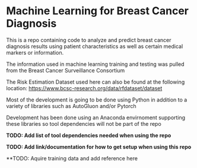 # Machine Learning for Breast Cancer Diagnosis
This is a repo containing code to analyze and predict breast cancer diagnosis results using patient characteristics as well as certain medical markers or information. 

The information used in machine learning training and testing was pulled from the Breast Cancer Surveillance Consortium


The Risk Estimation Dataset used here can also be found at the following location: https://www.bcsc-research.org/data/rfdataset/dataset 

Most of the development is going to be done using Python in addition to a variety of libraries such as AutoGluon and/or Pytorch

Development has been done using an Anaconda envirnoment supporting these libraries so tool dependencies will not be part of the repo 


**TODO: Add list of tool dependencies needed when using the repo**

**TODO: Add link/documentation for how to get setup when using this repo**

**TODO: Aquire training data and add reference here
